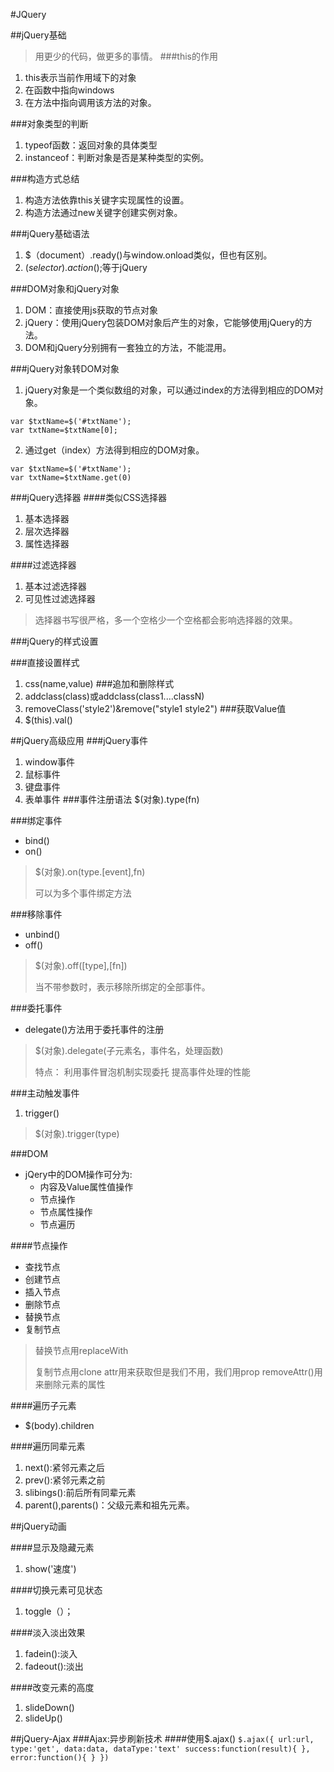 #JQuery

##jQuery基础
>用更少的代码，做更多的事情。
###this的作用
1. this表示当前作用域下的对象
2. 在函数中指向windows
3. 在方法中指向调用该方法的对象。

###对象类型的判断
1. typeof函数：返回对象的具体类型
2. instanceof：判断对象是否是某种类型的实例。

###构造方式总结
1. 构造方法依靠this关键字实现属性的设置。
2. 构造方法通过new关键字创建实例对象。

###jQuery基础语法
1. $（document）.ready()与window.onload类似，但也有区别。
2. $(selector).action();$等于jQuery

###DOM对象和jQuery对象
1. DOM：直接使用js获取的节点对象
2. jQuery：使用jQuery包装DOM对象后产生的对象，它能够使用jQuery的方法。
3. DOM和jQuery分别拥有一套独立的方法，不能混用。

###jQuery对象转DOM对象
1. jQuery对象是一个类似数组的对象，可以通过index的方法得到相应的DOM对象。
```
var $txtName=$('#txtName');
var txtName=$txtName[0];
```
2. 通过get（index）方法得到相应的DOM对象。

```
var $txtName=$('#txtName');
var txtName=$txtName.get(0)
```
###jQuery选择器
####类似CSS选择器
1. 基本选择器
2. 层次选择器
3. 属性选择器

####过滤选择器
1. 基本过滤选择器
2. 可见性过滤选择器

>选择器书写很严格，多一个空格少一个空格都会影响选择器的效果。


###jQuery的样式设置

###直接设置样式
1. css(name,value)
###追加和删除样式
1. addclass(class)或addclass(class1....classN)
2. removeClass('style2')&remove("style1 style2")
###获取Value值
1. $(this).val()



##jQuery高级应用
###jQuery事件
1. window事件
2. 鼠标事件
3. 键盘事件
4. 表单事件
###事件注册语法
$(对象).type(fn)

###绑定事件
* bind()
* on()
>$(对象).on(type.[event],fn)
>
>可以为多个事件绑定方法

###移除事件
* unbind()
* off()
>$(对象).off([type],[fn])
>
>当不带参数时，表示移除所绑定的全部事件。

###委托事件
* delegate()方法用于委托事件的注册
> $(对象).delegate(子元素名，事件名，处理函数)
> 
>特点：
>利用事件冒泡机制实现委托
>提高事件处理的性能

###主动触发事件
1. trigger()
> $(对象).trigger(type)

###DOM
* jQery中的DOM操作可分为:
	* 内容及Value属性值操作
	* 节点操作
	* 节点属性操作
	* 节点遍历

####节点操作
* 查找节点
* 创建节点
* 插入节点
* 删除节点
* 替换节点
* 复制节点

> 替换节点用replaceWith
>
>复制节点用clone
>attr用来获取但是我们不用，我们用prop
>removeAttr()用来删除元素的属性

####遍历子元素
* $(body).children

####遍历同辈元素
1. next():紧邻元素之后
2. prev():紧邻元素之前
3. slibings():前后所有同辈元素
4. parent(),parents()：父级元素和祖先元素。


##jQuery动画

####显示及隐藏元素
1. show('速度')

####切换元素可见状态

1. toggle（）；
 
####淡入淡出效果
1. fadein():淡入
2. fadeout():淡出


####改变元素的高度
1. slideDown()
2. slideUp()


##jQuery-Ajax
###Ajax:异步刷新技术
####使用$.ajax()
	```
	$.ajax({
	url:url,
	type:'get',
	data:data,
	dataType:'text'
	success:function(result){
	},
	error:function(){
	}
	})
	```


